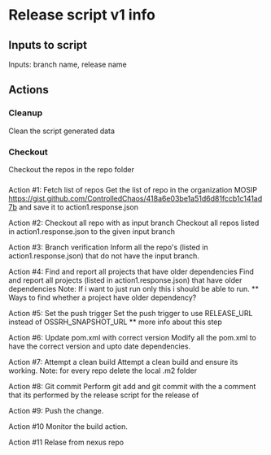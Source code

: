 # Release script v1 info

## Inputs to script

Inputs: branch name, release name

## Actions

### Cleanup

Clean the script generated data

### Checkout

Checkout the repos in the repo folder

### 
Action #1: Fetch list of repos
Get the list of repo in the organization MOSIP
https://gist.github.com/ControlledChaos/418a6e03be1a51d6d81fccb1c141ad7b and save it to action1.response.json

Action #2: Checkout all repo with as input branch
Checkout all repos listed in action1.response.json to the given input branch

Action #3: Branch verification
Inform all the repo's (listed in action1.response.json) that do not have the input branch. 

Action #4: Find and report all projects that have older dependencies
Find and report all projects (listed in action1.response.json) that have older dependencies
Note: If i want to just run only this i should be able to run.
** Ways to find whether a project have older dependency?

Action #5: Set the push trigger
Set the push trigger to use RELEASE_URL instead of OSSRH_SNAPSHOT_URL
** more info about this step

Action #6: Update pom.xml with correct version
Modify all the pom.xml to have the correct version and upto date dependencies.

Action #7: Attempt a clean build
Attempt a clean build and ensure its working.
Note: for every repo delete the local .m2 folder

Action #8: Git commit
Perform git add and git commit with the a comment that its performed by the release script for the release of <release name>

Action #9:
Push the change.

Action #10
Monitor the build action.

Action #11
Relase from nexus repo